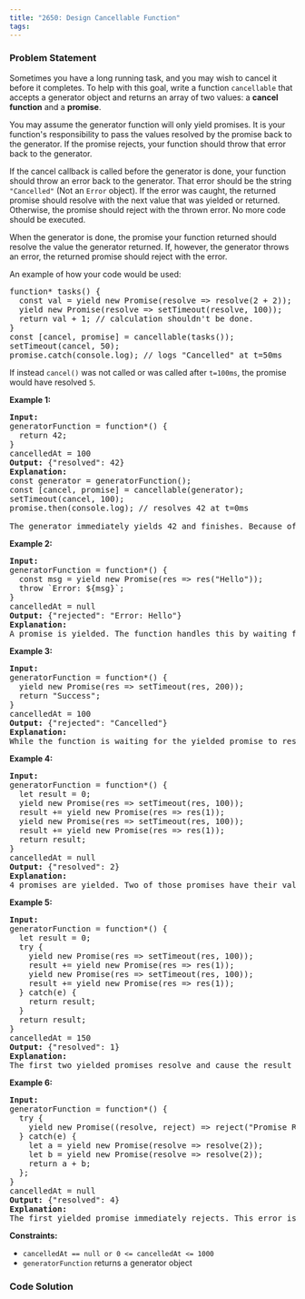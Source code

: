 ```yaml
---
title: "2650: Design Cancellable Function"
tags:
---
```

### Problem Statement

<p>Sometimes you have a long running task, and you may wish to cancel it before it completes. To help with this goal, write a function <code>cancellable</code> that accepts a generator object and returns an array of two values: a <strong>cancel function</strong> and a <strong>promise</strong>.</p>

<p>You may assume the generator function will only yield promises. It is your function&#39;s responsibility to pass the values resolved by the promise back to the generator. If the promise rejects, your function should throw that error back to the generator.</p>

<p>If the cancel callback is called before the generator is done, your function should throw an error back to the generator. That error should be the string <code>&quot;Cancelled&quot;</code> (Not an <code>Error</code> object). If the error was caught, the returned promise should resolve with the next value that was yielded or returned. Otherwise, the promise should reject with the thrown error. No more code should be executed.</p>

<p>When the generator is done, the promise your function returned should resolve the value the generator returned. If, however, the generator throws an error, the returned promise should reject with the error.</p>

<p>An example of how your code would be used:</p>

<pre>
function* tasks() {
  const val = yield new Promise(resolve =&gt; resolve(2 + 2));
  yield new Promise(resolve =&gt; setTimeout(resolve, 100));
  return val + 1; // calculation shouldn&#39;t be done.
}
const [cancel, promise] = cancellable(tasks());
setTimeout(cancel, 50);
promise.catch(console.log); // logs &quot;Cancelled&quot; at t=50ms
</pre>

<p>If instead <code>cancel()</code> was not called or was called after <code>t=100ms</code>, the promise would have resolved <code>5</code>.</p>


<p><strong class="example">Example 1:</strong></p>

<pre>
<strong>Input:</strong> 
generatorFunction = function*() { 
  return 42; 
}
cancelledAt = 100
<strong>Output:</strong> {&quot;resolved&quot;: 42}
<strong>Explanation:</strong>
const generator = generatorFunction();
const [cancel, promise] = cancellable(generator);
setTimeout(cancel, 100);
promise.then(console.log); // resolves 42 at t=0ms

The generator immediately yields 42 and finishes. Because of that, the returned promise immediately resolves 42. Note that cancelling a finished generator does nothing.
</pre>

<p><strong class="example">Example 2:</strong></p>

<pre>
<strong>Input:</strong>
generatorFunction = function*() { 
  const msg = yield new Promise(res =&gt; res(&quot;Hello&quot;)); 
  throw `Error: ${msg}`; 
}
cancelledAt = null
<strong>Output:</strong> {&quot;rejected&quot;: &quot;Error: Hello&quot;}
<strong>Explanation:</strong>
A promise is yielded. The function handles this by waiting for it to resolve and then passes the resolved value back to the generator. Then an error is thrown which has the effect of causing the promise to reject with the same thrown error.
</pre>

<p><strong class="example">Example 3:</strong></p>

<pre>
<strong>Input:</strong> 
generatorFunction = function*() { 
  yield new Promise(res =&gt; setTimeout(res, 200)); 
  return &quot;Success&quot;; 
}
cancelledAt = 100
<strong>Output:</strong> {&quot;rejected&quot;: &quot;Cancelled&quot;}
<strong>Explanation:</strong>
While the function is waiting for the yielded promise to resolve, cancel() is called. This causes an error message to be sent back to the generator. Since this error is uncaught, the returned promise rejected with this error.
</pre>

<p><strong class="example">Example 4:</strong></p>

<pre>
<strong>Input:</strong>
generatorFunction = function*() { 
  let result = 0; 
  yield new Promise(res =&gt; setTimeout(res, 100));
  result += yield new Promise(res =&gt; res(1)); 
  yield new Promise(res =&gt; setTimeout(res, 100)); 
  result += yield new Promise(res =&gt; res(1)); 
  return result;
}
cancelledAt = null
<strong>Output:</strong> {&quot;resolved&quot;: 2}
<strong>Explanation:</strong>
4 promises are yielded. Two of those promises have their values added to the result. After 200ms, the generator finishes with a value of 2, and that value is resolved by the returned promise.
</pre>

<p><strong class="example">Example 5:</strong></p>

<pre>
<strong>Input:</strong> 
generatorFunction = function*() { 
  let result = 0; 
  try { 
    yield new Promise(res =&gt; setTimeout(res, 100)); 
    result += yield new Promise(res =&gt; res(1)); 
    yield new Promise(res =&gt; setTimeout(res, 100)); 
    result += yield new Promise(res =&gt; res(1)); 
  } catch(e) { 
    return result; 
  } 
  return result; 
}
cancelledAt = 150
<strong>Output:</strong> {&quot;resolved&quot;: 1}
<strong>Explanation:</strong>
The first two yielded promises resolve and cause the result to increment. However, at t=150ms, the generator is cancelled. The error sent to the generator is caught and the result is returned and finally resolved by the returned promise.
</pre>

<p><strong class="example">Example 6:</strong></p>

<pre>
<strong>Input:</strong> 
generatorFunction = function*() { 
  try { 
    yield new Promise((resolve, reject) =&gt; reject(&quot;Promise Rejected&quot;)); 
  } catch(e) { 
    let a = yield new Promise(resolve =&gt; resolve(2));
    let b = yield new Promise(resolve =&gt; resolve(2)); 
    return a + b; 
  }; 
}
cancelledAt = null
<strong>Output:</strong> {&quot;resolved&quot;: 4}
<strong>Explanation:</strong>
The first yielded promise immediately rejects. This error is caught. Because the generator hasn&#39;t been cancelled, execution continues as usual. It ends up resolving 2 + 2 = 4.</pre>


<p><strong>Constraints:</strong></p>

<ul>
	<li><code>cancelledAt == null or 0 &lt;= cancelledAt &lt;= 1000</code></li>
	<li><code>generatorFunction</code> returns a generator object</li>
</ul>


### Code Solution

```python

```
